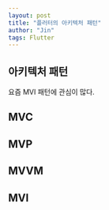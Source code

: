 ```yaml
---
layout: post
title: "플러터의 아키텍처 패턴"
author: "Jin"
tags: Flutter
---
```


## 아키텍처 패턴


요즘 MVI 패턴에 관심이 많다.

## MVC

## MVP

## MVVM

## MVI